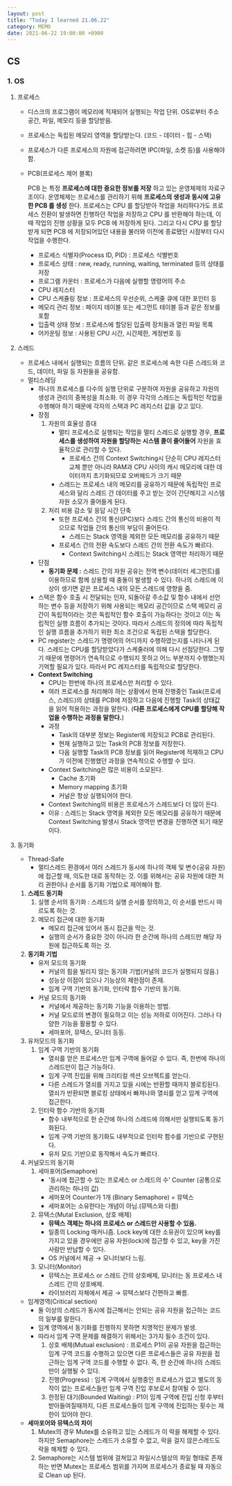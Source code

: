 ```yaml
---
layout: post
title: "Today I learned 21.06.22"
category: MEMO
date: 2021-06-22 19:00:00 +0900
---
```

## CS

### 1. OS

1. 프로세스
    - 디스크의 프로그램이 메모리에 적재되어 실행되는 작업 단위. OS로부터 주소 공간, 파일, 메모리 등을 할당받음.
    - 프로세스는 독립된 메모리 영역을 할당받는다. (코드 - 데이터 - 힙 - 스택)
    - 프로세스가 다른 프로세스의 자원에 접근하려면 IPC(파일, 소켓 등)를 사용해야 함.
    - PCB(프로세스 제어 블록)

        PCB 는 특정 **프로세스에 대한 중요한 정보를 저장** 하고 있는 운영체제의 자료구조이다. 운영체제는 프로세스를 관리하기 위해 **프로세스의 생성과 동시에 고유한 PCB 를 생성** 한다. 프로세스는 CPU 를 할당받아 작업을 처리하다가도 프로세스 전환이 발생하면 진행하던 작업을 저장하고 CPU 를 반환해야 하는데, 이때 작업의 진행 상황을 모두 PCB 에 저장하게 된다. 그리고 다시 CPU 를 할당받게 되면 PCB 에 저장되어있던 내용을 불러와 이전에 종료됐던 시점부터 다시 작업을 수행한다.

        - 프로세스 식별자(Process ID, PID) : 프로세스 식별번호
        - 프로세스 상태 : new, ready, running, waiting, terminated 등의 상태를 저장
        - 프로그램 카운터 : 프로세스가 다음에 실행할 명령어의 주소
        - CPU 레지스터
        - CPU 스케쥴링 정보 : 프로세스의 우선순위, 스케줄 큐에 대한 포인터 등
        - 메모리 관리 정보 : 페이지 테이블 또는 세그먼트 테이블 등과 같은 정보를 포함
        - 입출력 상태 정보 : 프로세스에 할당된 입출력 장치들과 열린 파일 목록
        - 어카운팅 정보 : 사용된 CPU 시간, 시간제한, 계정번호 등

2. 스레드
    - 프로세스 내에서 실행되는 흐름의 단위. 같은 프로세스에 속한 다른 스레드와 코드, 데이터, 파일 등 자원들을 공유함.
    - 멀티스레딩
        - 하나의 프로세스를 다수의 실행 단위로 구분하여 자원을 공유하고 자원의 생성과 관리의 중복성을 최소화. 이 경우 각각의 스레드는 독립적인 작업을 수행해야 하기 때문에 각자의 스택과 PC 레지스터 값을 갖고 있다.
        - 장점
            1. 자원의 효율성 증대
                - 멀티 프로세스로 실행되는 작업을 멀티 스레드로 실행할 경우, **프로세스를 생성하여 자원을 할당하는 시스템 콜이 줄어들어** 자원을 효율적으로 관리할 수 있다.
                    - 프로세스 간의 Context Switching시 단순히 CPU 레지스터 교체 뿐만 아니라 RAM과 CPU 사이의 캐시 메모리에 대한 데이터까지 초기화되므로 오버헤드가 크기 때문
                - 스레드는 프로세스 내의 메모리를 공유하기 때문에 독립적인 프로세스와 달리 스레드 간 데이터를 주고 받는 것이 간단해지고 시스템 자원 소모가 줄어들게 된다.
            2. 처리 비용 감소 및 응답 시간 단축
                - 또한 프로세스 간의 통신(IPC)보다 스레드 간의 통신의 비용이 적으므로 작업들 간의 통신의 부담이 줄어든다.
                    - 스레드는 Stack 영역을 제외한 모든 메모리를 공유하기 때문
                - 프로세스 간의 전환 속도보다 스레드 간의 전환 속도가 빠르다.
                    - Context Switching시 스레드는 Stack 영역만 처리하기 때문
        - 단점
            - **동기화 문제 :** 스레드 간의 자원 공유는 전역 변수(데이터 세그먼트)를 이용하므로 함께 상용할 때 충돌이 발생할 수 있다. 하나의 스레드에 이상이 생기면 같은 프로세스 내의 모든 스레드에 영향을 줌.
        - 스택은 함수 호출 시 전달되는 인자, 되돌아갈 주소값 및 함수 내에서 선언하는 변수 등을 저장하기 위해 사용되는 메모리 공간이므로 스택 메모리 공간이 독립적이라는 것은 독립적인 함수 호출이 가능하다는 것이고 이는 독립적인 실행 흐름이 추가되는 것이다. 따라서 스레드의 정의에 따라 독립적인 실행 흐름을 추가하기 위한 최소 조건으로 독립된 스택을 할당한다.
        - PC register는 스레드가 명령어의 어디까지 수행하였는지를 나타나게 된다. 스레드는 CPU를 할당받았다가 스케줄러에 의해 다시 선점당한다. 그렇기 때문에 명령어가 연속적으로 수행되지 못하고 어느 부분까지 수행했는지 기억할 필요가 있다. 따라서 PC 레지스터를 독립적으로 할당한다.
        - **Context Switching**
            - CPU는 한번에 하나의 프로세스만 처리할 수 있다.
            - 여러 프로세스를 처리해야 하는 상황에서 현재 진행중인 Task(프로세스, 스레드)의 상태를 PCB에 저장하고 다음에 진행할 Task의 상태값을 읽어 적용하는 과정을 말한다. (**다른 프로세스에게 CPU를 할당해 작업을 수행하는 과정을 말한다.**)
            - 과정
                - Task의 대부분 정보는 Register에 저장되고 PCB로 관리된다.
                - 현재 실행하고 있는 Task의 PCB 정보를 저장한다.
                - 다음 실행할 Task의 PCB 정보를 읽어 Register에 적재하고 CPU가 이전에 진행했던 과정을 연속적으로 수행할 수 있다.
            - Context Switching은 많은 비용이 소모된다.
                - Cache 초기화
                - Memory mapping 초기화
                - 커널은 항상 실행되어야 한다.
            - Context Switching의 비용은 프로세스가 스레드보다 더 많이 든다.
            - 이유 : 스레드는 Stack 영역을 제외한 모든 메모리를 공유하기 때문에 Context Switching 발생시 Stack 영역만 변경을 진행하면 되기 때문이다.

1. 동기화
    - Thread-Safe
        - 멀티스레드 환경에서 여러 스레드가 동시에 하나의 객체 및 변수(공유 자원)에 접근할 때, 의도한 대로 동작하는 것. 이를 위해서는 공유 자원에 대한 처리 권한이나 순서를 동기화 기법으로 제어해야 함.
    1. **스레드 동기화**
        1. 실행 순서의 동기화 : 스레드의 실행 순서를 정의하고, 이 순서를 반드시 따르도록 하는 것.
        2. 메모리 접근에 대한 동기화
            - 메모리 접근에 있어서 동시 접근을 막는 것.
            - 실행의 순서가 중요한 것이 아니라 한 순간에 하나의 스레드만 해당 자원에 접근하도록 하는 것.
    2. **동기화 기법**
        - 유저 모드의 동기화
            - 커널의 힘을 빌리지 않는 동기화 기법(커널의 코드가 실행되지 않음.)
            - 성능상 이점이 있으나 기능상의 제한점이 존재.
            - 임계 구역 기반의 동기화, 인터락 함수 기반의 동기화.
        - 커널 모드의 동기화
            - 커널에서 제공하는 동기화 기능을 이용하는 방법.
            - 커널 모드로의 변경이 필요하고 이는 성능 저하로 이어진다. 그러나 다양한 기능을 활용할 수 있다.
            - 세마포어, 뮤텍스, 모니터 등등.
    3. 유저모드의 동기화
        1. 임계 구역 기반의 동기화
            - 열쇠를 얻은 프로세스만 임계 구역에 들어갈 수 있다. 즉, 한번에 하나의 스레드만이 접근 가능하다.
            - 임계 구역 진입을 위해 크리티컬 섹션 오브젝트를 얻는다.
            - 다른 스레드가 열쇠를 가지고 있을 시에는 반환할 때까지 블로킹된다. 열쇠가 반환되면 블로킹 상태에서 빠져나와 열쇠를 얻고 임계 구역에 접근한다.
        2. 인터락 함수 기반의 동기화
            - 함수 내부적으로 한 순간에 하나의 스레드에 의해서만 실행되도록 동기화된다.
            - 임계 구역 기반의 동기화도 내부적으로 인터락 함수를 기반으로 구현된다.
            - 유저 모드 기반으로 동작해서 속도가 빠르다.
    4. 커널모드의 동기화
        1. 세마포어(Semaphore)
            - '동시에 접근할 수 있는 프로세스 or 스레드의 수' Counter (공통으로 관리하는 하나의 값)
            - 세마포어 Counter가 1개 (Binary Semaphore) = 뮤텍스
            - 세마포어는 소유한다는 개념이 아님.(뮤텍스와 다름)
        2. 뮤텍스(Mutal Exclusion, 상호 배제)
            - **뮤텍스 객체는 하나의 프로세스 or 스레드만 사용할 수 있음.**
            - 일종의 Locking 매커니즘. Lock key에 대한 소유권이 있으며 key를 가지고 있을 경우에만 공유 자원(lock)에 접근할 수 있고, key을 가진 사람만 반납할 수 있다.
            - OS 커널에서 제공 → 모니터보다 느림.
        3. 모니터(Monitor)
            - 뮤텍스는 프로세스 or 스레드 간의 상호배제, 모니터는 동 프로세스 내 스레드 간의 상호배제.
            - 라이브러리 자체에서 제공 → 뮤텍스보다 간편하고 빠름.
    - 임계영역(Critical section)
        - 둘 이상의 스레드가 동시에 접근해서는 안되는 공유 자원을 접근하는 코드의 일부를 말한다.
        - 임계 영역에서 동기화를 진행하지 못하면 치명적인 문제가 발생.
        - 따라서 임계 구역 문제를 해결하기 위해서는 3가지 필수 조건이 있다.
            1. 상호 배제(Mutual exclusion) : 프로세스 P1이 공유 자원을 접근하는 임계 구역 코드를 수행하고 있으면 다른 프로세스들은 공유 자원을 접근하는 임계 구역 코드를 수행할 수 없다. 즉, 한 순간에 하나의 스레드만이 실행될 수 있다.
            2. 진행(Progress) : 임계 구역에서 실행중인 프로세스가 없고 별도의 동작이 없는 프로세스들만 임계 구역 진입 후보로서 참여될 수 있다.
            3. 한정된 대기(Bounded Waiting) : P1이 임계 구역에 진입 신청 후부터 받아들여질때까지, 다른 프로세스들이 임계 구역에 진입하는 횟수는 제한이 있어야 한다.
    - **세마포어와 뮤텍스의 차이**
        1. Mutex의 경우 Mutex를 소유하고 있는 스레드가 이 락을 해제할 수 있다. 하지만 Semaphore는 스레드가 소유할 수 없고, 락을 걸지 않은스레드도 락을 해제할 수 있다.
        2. Semaphore는 시스템 범위에 걸쳐있고 파일시스템상의 파일 형태로 존재하는 반면 Mutex는 프로세스 범위를 가지며 프로세스가 종료될 때 자동으로 Clean up 된다.
